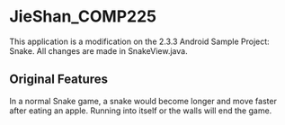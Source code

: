 JieShan_COMP225
===============
This application is a modification on the 2.3.3 Android Sample Project: Snake. All changes are made in SnakeView.java.

Original Features
-----------------

In a normal Snake game, a snake would become longer and move faster after eating an apple. Running into itself or the walls will end the game.


